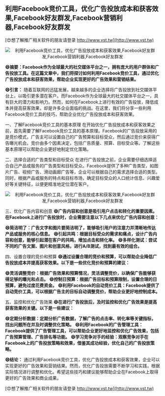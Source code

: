 ## **利用Facebook竞价工具，优化广告投放成本和获客效果,Facebook好友群发,Facebook营销利器,Facebook好友群发**

[😍想了解推广相关软件的朋友请登录 http://www.vst.tw](http://www.vst.tw)

 <center><img src="https://vst.tw/MP4/tuiguang/png/2.png" alt="利用Facebook竞价工具，优化广告投放成本和获客效果,Facebook好友群发,Facebook营销利器,Facebook好友群发"></center>

**😄摘要：Facebook作为全球最大的社交媒体平台之一，拥有庞大的用户群体和广告投放工具。在这篇文章中，我们将探讨如何利用Facebook竞价工具，通过优化广告投放成本和获客效果，帮助企业实现更好的广告效果和营销结果。**

**😄引言：**
随着互联网的迅猛发展，越来越多的企业选择将广告投放到社交媒体平台上，以吸引更多潜在客户。而Facebook作为全球最大的社交媒体平台之一，具有巨大的潜力和影响力。然而，如何在Facebook上进行有效的广告投放，降低成本并提高获客效果，却是许多企业面临的挑战。在这里，我们将分享一些利用Facebook竞价工具的技巧，帮助企业优化广告投放成本和获客效果。

一、了解Facebook竞价工具的基本原理
在开始优化广告投放成本和获客效果之前，首先需要了解Facebook竞价工具的基本原理。Facebook的广告投放采用的是竞价模式，广告主可以设置自己的广告预算和目标受众，然后通过竞价来获得广告曝光机会。竞价由多个因素决定，包括广告质量、预算、目标受众等。了解这些基本原理可以帮助企业更好地制定优化策略。

二、选择合适的广告类型和目标受众
在进行广告投放之前，企业需要仔细选择适合自己产品或服务的广告类型和目标受众。Facebook提供了多种广告类型，如图片广告、视频广告、滑动画廊广告等，企业可以根据自己的需求选择合适的类型。同时，根据产品或服务的特点和目标市场，确定目标受众的人口统计信息、兴趣爱好等关键特征，以便更精准地定位潜在客户。

 <center><img src="https://vst.tw/MP4/tuiguang/png/7.png" alt="利用Facebook竞价工具，优化广告投放成本和获客效果,Facebook好友群发,Facebook营销利器,Facebook好友群发"></center>

三、优化广告内容和创意
**😄广告内容和创意是吸引用户点击和转化的重要因素。在Facebook上进行广告投放时，企业需要注意以下几点来优化广告内容和创意：**

**😄简洁明了：广告文字和图片要简洁明了，能够吸引用户的注意力并清晰地传达产品或服务的核心信息。**
**😄引起共鸣：根据目标受众的需求和痛点，设计广告内容和创意，能够引起潜在客户的共鸣，增加点击和转化率。**
**😄多样化测试：尝试不同的广告文案、图片和创意风格，进行A/B测试，找到最有效的组合。**

四、设置合理的竞价和预算
**😄通过设置合理的竞价和预算，可以帮助企业降低广告投放成本并提高获客效果。以下是一些优化竞价和预算的建议：**

**😄灵活调整竞价：根据广告效果和预算情况，灵活调整竞价，以确保广告能够获得足够的曝光和点击。**
**😄控制日预算：根据广告目标和预算限制，设置合理的日预算，避免过度花费资金。**
**😄利用Facebook的自动竞价工具：Facebook提供了自动竞价工具，可以根据广告主的目标自动调整竞价，帮助企业更好地控制成本。**

五、监控和优化广告效果
**😄在进行广告投放后，及时监控和优化广告效果是提高获客效果的关键。以下是一些建议：**

**😄定期分析数据：定期分析广告数据，了解广告的点击率、转化率等关键指标，找出问题所在并及时调整优化策略。**
**😄利用Facebook的广告管理工具：Facebook提供了广告管理工具，可以帮助企业更好地监控和优化广告效果，包括广告预算管理、广告排名等功能。**
**😄学习竞争对手的经验：观察竞争对手在Facebook上的广告投放策略和效果，借鉴其成功经验，优化自己的广告投放策略。**

**😄结论：**
通过利用Facebook竞价工具，优化广告投放成本和获客效果，企业可以实现更好的广告效果和营销结果。然而，优化广告投放需要不断学习和实践，根据实际情况进行调整和优化。希望这些技巧和建议能够帮助企业在Facebook上取得更好的广告效果和商业成果。

[😍想了解推广相关软件的朋友请登录 http://www.vst.tw](http://www.vst.tw)



